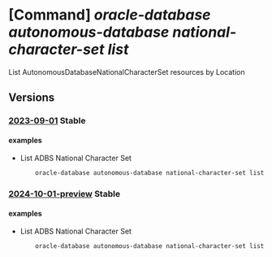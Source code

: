 # [Command] _oracle-database autonomous-database national-character-set list_

List AutonomousDatabaseNationalCharacterSet resources by Location

## Versions

### [2023-09-01](/Resources/mgmt-plane/L3N1YnNjcmlwdGlvbnMve30vcHJvdmlkZXJzL29yYWNsZS5kYXRhYmFzZS9sb2NhdGlvbnMve30vYXV0b25vbW91c2RhdGFiYXNlbmF0aW9uYWxjaGFyYWN0ZXJzZXRz/2023-09-01.xml) **Stable**

<!-- mgmt-plane /subscriptions/{}/providers/oracle.database/locations/{}/autonomousdatabasenationalcharactersets 2023-09-01 -->

#### examples

- List ADBS National Character Set
    ```bash
        oracle-database autonomous-database national-character-set list --location <location>
    ```

### [2024-10-01-preview](/Resources/mgmt-plane/L3N1YnNjcmlwdGlvbnMve30vcHJvdmlkZXJzL29yYWNsZS5kYXRhYmFzZS9sb2NhdGlvbnMve30vYXV0b25vbW91c2RhdGFiYXNlbmF0aW9uYWxjaGFyYWN0ZXJzZXRz/2024-10-01-preview.xml) **Stable**

<!-- mgmt-plane /subscriptions/{}/providers/oracle.database/locations/{}/autonomousdatabasenationalcharactersets 2024-10-01-preview -->

#### examples

- List ADBS National Character Set
    ```bash
        oracle-database autonomous-database national-character-set list --location <location>
    ```
